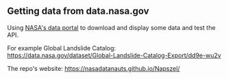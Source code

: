 ## Getting data from data.nasa.gov

Using <a href="https://data.nasa.gov">NASA's data portal</a> to download and display some data and test the API.

For example Global Landslide Catalog: https://data.nasa.gov/dataset/Global-Landslide-Catalog-Export/dd9e-wu2v

The repo's website: <a href="https://nasadatanauts.github.io/Napszel/">https://nasadatanauts.github.io/Napszel/</a>

